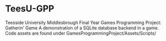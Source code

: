 # TeesU-GPP
Teesside University Middlesbrough Final Year Games Programming Project: Gatherin' Game
A demonstration of a SQLite database backend in a game.
Code assets are found under GamesProgrammingProject/Assets/Scripts/
